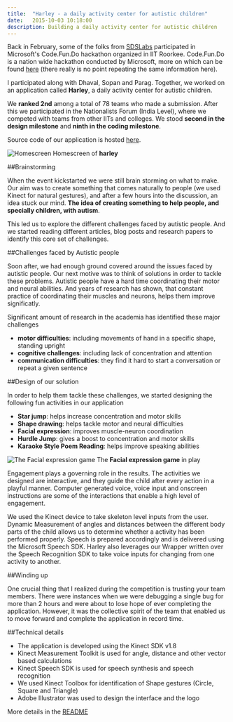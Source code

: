 ```yaml
---
title:  "Harley - a daily activity center for autistic children"
date:   2015-10-03 10:18:00
description: Building a daily activity center for autistic children
---
```


Back in February, some of the folks from [SDSLabs](https://sdslabs.co/ "Portfolio of SDSLabs") participated in Microsoft's Code.Fun.Do hackathon organized in IIT Roorkee. Code.Fun.Do is a nation wide hackathon conducted by Microsoft, more on which can be found [here](https://www.acadaccelerator.com/ "Code.Fun.Do is a part of Microsoft's acad accelerator program") (there really is no point repeating the same information here).

I participated along with Dhaval, Sopan and Parag. Together, we worked on an application called **Harley**, a daily activity center for autistic children.

We **ranked 2nd** among a total of 78 teams who made a submission. After this we participated in the Nationalists Forum (India Level), where we competed with teams from other IITs and colleges. We stood **second in the design milestone** and **ninth in the coding milestone**.

Source code of our application is hosted [here](https://github.com/abhikandoi2000/harley "Source code  - Harley").

![Homescreen](http://i.imgur.com/deuLDjg.png "Homescreen")
Homescreen of **harley**


##Brainstorming

When the event kickstarted we were still brain storming on what to make. Our aim was to create something that comes naturally to people (we used Kinect for natural gestures), and after a few hours into the discussion, an idea stuck our mind. **The idea of creating something to help people, and specially children, with autism**.

This led us to explore the different challenges faced by autistic people. And we started reading different articles, blog posts and research papers to identify this core set of challenges.


##Challenges faced by Autistic people

Soon after, we had enough ground covered around the issues faced by autistic people. Our next motive was to think of solutions in order to tackle these problems. Autistic people have a hard time coordinating their motor and neural abilities. And years of research has shown, that constant practice of coordinating their muscles and neurons, helps them improve significatly.

Significant amount of research in the academia has identified these major challenges

* **motor difficulties**: including movements of hand in a specific shape, standing upright
* **cognitive challenges**: including lack of concentration and attention
* **communication difficulties**: they find it hard to start a conversation or repeat a given sentence  
  
  
##Design of our solution

In order to help them tackle these challenges, we started designing the following fun activities in our application

* **Star jump**: helps increase concentration and motor skills
* **Shape drawing**: helps tackle motor and neural difficulties
* **Facial expression**: improves muscle-neuron coordination
* **Hurdle Jump**: gives a boost to concentration and motor skills
* **Karaoke Style Poem Reading**: helps improve speaking abilities

![The Facial expression game](http://i.imgur.com/AZu5xjA.png "The Facial expression game")
The **Facial expression game** in play

Engagement plays a governing role in the results. The activities we designed are interactive, and they guide the child after every action in a playful manner. Computer generated voice, voice input and onscreen instructions are some of the interactions that enable a high level of engagement.

We used the Kinect device to take skeleton level inputs from the user. Dynamic Measurement of angles and distances between the different body parts of the child allows us to determine whether a activity has been performed properly. Speech is prepared accordingly and is delivered using the Microsoft Speech SDK. Harley also leverages our Wrapper written over the Speech Recognition SDK to take voice inputs for changing from one activity to another.

##Winding up

One crucial thing that I realized during the competition is trusting your team members. There were instances when we were debugging a single bug for more than 2 hours and were about to lose hope of ever completing the application. However, it was the collective spirit of the team that enabled us to move forward and complete the application in record time.

##Technical details

* The application is developed using the Kinect SDK v1.8
* Kinect Measurement Toolkit is used for angle, distance and other vector based calculations
* Kinect Speech SDK is used for speech synthesis and speech recognition
* We used Kinect Toolbox for identification of Shape gestures (Circle, Square and Triangle)
* Adobe Illustrator was used to design the interface and the logo

More details in the [README](https://github.com/abhikandoi2000/harley "Source code of Harley")
